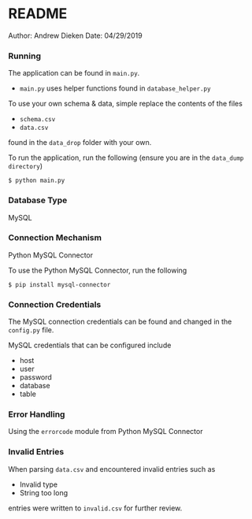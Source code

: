# README

Author: Andrew Dieken
Date: 04/29/2019

### Running

The application can be found in `main.py`.
- `main.py` uses helper functions found in `database_helper.py`

To use your own schema & data, simple replace the contents of the files

-  `schema.csv`
-  `data.csv`

found in the `data_drop` folder with your own.


To run the application, run the following (ensure you are in the `data_dump directory`)
```shell
$ python main.py
```

### Database Type

MySQL

### Connection Mechanism

Python MySQL Connector

To use the Python MySQL Connector, run the following
```shell
$ pip install mysql-connector
```

### Connection Credentials

The MySQL connection credentials can be found and changed in the `config.py` file.

MySQL credentials that can be configured include
- host
- user
- password
- database
- table

### Error Handling

Using the `errorcode` module from Python MySQL Connector

### Invalid Entries

When parsing `data.csv` and encountered invalid entries such as

- Invalid type
- String too long

entries were written to `invalid.csv` for further review.
